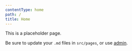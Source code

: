 ```yaml
---
contentType: home
path: /
title: Home
---
```

This is a placeholder page.

Be sure to update your `.md` files in `src/pages`, or use [admin](/admin).